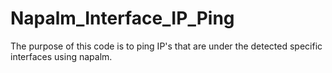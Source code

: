 # Napalm_Interface_IP_Ping
The purpose of this code is to ping IP's that are under the detected specific interfaces using napalm.
